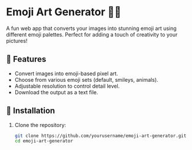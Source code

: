 # Emoji Art Generator 🎨😂

A fun web app that converts your images into stunning emoji art using different emoji palettes. Perfect for adding a touch of creativity to your pictures!

## 🚀 Features
- Convert images into emoji-based pixel art.
- Choose from various emoji sets (default, smileys, animals).
- Adjustable resolution to control detail level.
- Download the output as a text file.

## 🔧 Installation
1. Clone the repository:
   ```bash
   git clone https://github.com/yourusername/emoji-art-generator.git
   cd emoji-art-generator
